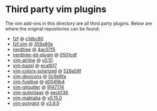 # Third party vim plugins

The vim add-ons in this directory are all third party plugins.
Below are where the original repositories can be found:

* [fzf](https://github.com/junegunn/fzf) @ [c1dbc80](https://github.com/junegunn/fzf/tree/c1dbc800e587471a8c34a0e3a4a907aabc71cdd0)
* [fzf.vim](https://github.com/junegunn/fzf.vim) @ [359a80e](https://github.com/junegunn/fzf.vim/tree/359a80e3a34aacbd5257713b6a88aa085337166f)
* [nerdtree](https://github.com/scrooloose/nerdtree) @ [4ac07f5](https://github.com/scrooloose/nerdtree/tree/4ac07f52a312a24d82deba715ee489e6c5b00259)
* [nerdtree-git-plugin](https://github.com/Xuyuanp/nerdtree-git-plugin) @ [0501cdf](https://github.com/Xuyuanp/nerdtree-git-plugin/tree/0501cdfbe3064d1f2d0987929565bccee5f5a6a5)
* [vim-airline](https://github.com/vim-airline/vim-airline) @ [v0.10](https://github.com/vim-airline/vim-airline/releases/tag/v0.10)
* [vim-bazel](https://github.com/bazelbuild/vim-bazel) @ [ecafb17](https://github.com/bazelbuild/vim-bazel/tree/ecafb17d5d1d3756e5ac0bd9f4812a450b8c91a3)
* [vim-colors-solarized](https://github.com/altercation/vim-colors-solarized) @ [528a59f](https://github.com/altercation/vim-colors-solarized/tree/528a59f26d12278698bb946f8fb82a63711eec21)
* [vim-devicons](https://github.com/ryanoasis/vim-devicons) @ [0c9e6fa](https://github.com/ryanoasis/vim-devicons/tree/0c9e6faaf246767c850eb92f48c4bdc068cdf235)
* [vim-fugitive](https://github.com/tpope/vim-fugitive) @ [d0049b4](https://github.com/tpope/vim-fugitive/tree/d0049b4417cf20af6d98b8f1e0febcc7c6a6f2bb)
* [vim-gitgutter](https://github.com/airblade/vim-gitgutter) @ [9147174](https://github.com/airblade/vim-gitgutter/tree/91471746fe687ee867877508dfd809460dab5698)
* [vim-gutentags](https://github.com/ludovicchabant/vim-gutentags) @ [eecb136](https://github.com/ludovicchabant/vim-gutentags/tree/eecb136fae97e30d5f01e71f0d3b775c8b017385)
* [vim-maktaba](https://github.com/google/vim-maktaba) @ [v0.15.0](https://github.com/google/vim-maktaba/releases/tag/v0.15.0)
* [vim-polyglot](https://github.com/sheerun/vim-polyglot) @ [v3.9.0](https://github.com/sheerun/vim-polyglot/releases/tag/v3.9.0)
